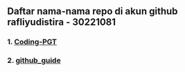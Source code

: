 ## **Daftar nama-nama repo di akun github rafliyudistira - 30221081**

### 1. **[Coding-PGT](https://github.com/rafliyudistira/Coding-PGT.git)**
### 2. **[github_guide](https://github.com/rafliyudistira/github_guide.git)**
